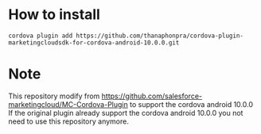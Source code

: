 
# How to install
```shell
cordova plugin add https://github.com/thanaphonpra/cordova-plugin-marketingcloudsdk-for-cordova-android-10.0.0.git
```


# Note
This repository modify from https://github.com/salesforce-marketingcloud/MC-Cordova-Plugin to support the cordova android 10.0.0
If the original plugin already support the cordova android 10.0.0 you not need to use this repository anymore.

